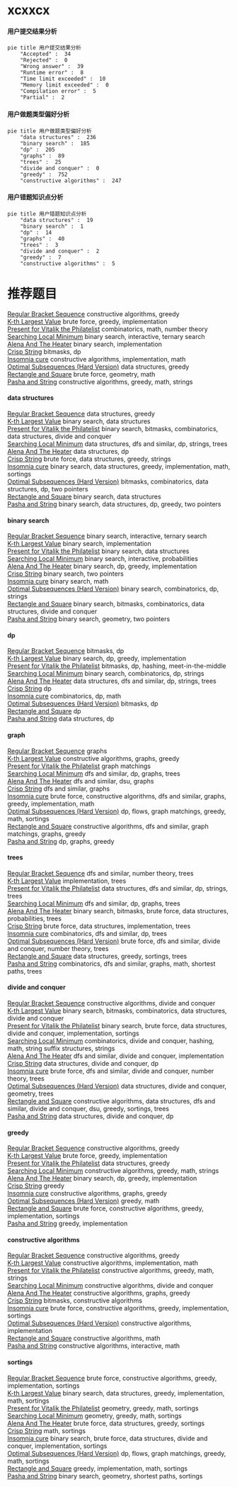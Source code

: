 # xcxxcx
<!-- tabs:start -->
#### **用户提交结果分析**

```mermaid
pie title 用户提交结果分析
    "Accepted" :  34
    "Rejected" :  0
    "Wrong answer" :  39
    "Runtime error" :  8
    "Time limit exceeded" :  10
    "Memory limit exceeded" :  0
    "Compilation error" :  5
    "Partial" :  2
```
#### **用户做题类型偏好分析**

```mermaid
pie title 用户做题类型偏好分析
    "data structures" :  236
    "binary search" :  185
    "dp" :  205
    "graphs" :  89
    "trees" :  25
    "divide and conquer" :  0
    "greedy" :  752
    "constructive algorithms" :  247
```
#### **用户错题知识点分析**

```mermaid
pie title 用户错题知识点分析
    "data structures" :  19
    "binary search" :  1
    "dp" :  14
    "graphs" :  40
    "trees" :  3
    "divide and conquer" :  2
    "greedy" :  7
    "constructive algorithms" :  5
```
<!-- tabs:end -->
# 推荐题目
[Regular Bracket Sequence](http://codeforces.com/problemset/problem/1469/A)		constructive algorithms,
                        greedy		  
[K-th Largest Value](http://codeforces.com/problemset/problem/1491/A)		brute force,
                        greedy,
                        implementation		  
[Present for Vitalik the Philatelist](http://codeforces.com/problemset/problem/585/E)		combinatorics,
                        math,
                        number theory		  
[Searching Local Minimum](http://codeforces.com/problemset/problem/1479/A)		binary search,
                        interactive,
                        ternary search		  
[Alena And The Heater](http://codeforces.com/problemset/problem/940/D)		binary search,
                        implementation		  
[Crisp String](http://codeforces.com/problemset/problem/1117/F)		bitmasks,
                        dp		  
[Insomnia cure](http://codeforces.com/problemset/problem/148/A)		constructive algorithms,
                        implementation,
                        math		  
[Optimal Subsequences (Hard Version)](http://codeforces.com/problemset/problem/1227/D2)		data structures,
                        greedy		  
[Rectangle and Square](http://codeforces.com/problemset/problem/135/B)		brute force,
                        geometry,
                        math		  
[Pasha and String](http://codeforces.com/problemset/problem/525/B)		constructive algorithms,
                        greedy,
                        math,
                        strings		  
<!-- tabs:start -->
#### **data structures**
[Regular Bracket Sequence](http://codeforces.com/problemset/problem/1227/D2)		data structures,
                        greedy		  
[K-th Largest Value](http://codeforces.com/problemset/problem/923/B)		binary search,
                        data structures		  
[Present for Vitalik the Philatelist](http://codeforces.com/problemset/problem/875/D)		binary search,
                        bitmasks,
                        combinatorics,
                        data structures,
                        divide and conquer		  
[Searching Local Minimum](http://codeforces.com/problemset/problem/163/E)		data structures,
                        dfs and similar,
                        dp,
                        strings,
                        trees		  
[Alena And The Heater](http://codeforces.com/problemset/problem/1296/E2)		data structures,
                        dp		  
[Crisp String](http://codeforces.com/problemset/problem/1428/C)		brute force,
                        data structures,
                        greedy,
                        strings		  
[Insomnia cure](http://codeforces.com/problemset/problem/1398/E)		binary search,
                        data structures,
                        greedy,
                        implementation,
                        math,
                        sortings		  
[Optimal Subsequences (Hard Version)](http://codeforces.com/problemset/problem/1327/F)		bitmasks,
                        combinatorics,
                        data structures,
                        dp,
                        two pointers		  
[Rectangle and Square](http://codeforces.com/problemset/problem/1500/E)		binary search,
                        data structures		  
[Pasha and String](http://codeforces.com/problemset/problem/1492/C)		binary search,
                        data structures,
                        dp,
                        greedy,
                        two pointers		  
#### **binary search**
[Regular Bracket Sequence](http://codeforces.com/problemset/problem/1479/A)		binary search,
                        interactive,
                        ternary search		  
[K-th Largest Value](http://codeforces.com/problemset/problem/940/D)		binary search,
                        implementation		  
[Present for Vitalik the Philatelist](http://codeforces.com/problemset/problem/923/B)		binary search,
                        data structures		  
[Searching Local Minimum](http://codeforces.com/problemset/problem/1039/B)		binary search,
                        interactive,
                        probabilities		  
[Alena And The Heater](http://codeforces.com/problemset/problem/416/C)		binary search,
                        dp,
                        greedy,
                        implementation		  
[Crisp String](http://codeforces.com/problemset/problem/939/C)		binary search,
                        two pointers		  
[Insomnia cure](http://codeforces.com/problemset/problem/325/B)		binary search,
                        math		  
[Optimal Subsequences (Hard Version)](http://codeforces.com/problemset/problem/1238/D)		binary search,
                        combinatorics,
                        dp,
                        strings		  
[Rectangle and Square](http://codeforces.com/problemset/problem/875/D)		binary search,
                        bitmasks,
                        combinatorics,
                        data structures,
                        divide and conquer		  
[Pasha and String](http://codeforces.com/problemset/problem/696/F)		binary search,
                        geometry,
                        two pointers		  
#### **dp**
[Regular Bracket Sequence](http://codeforces.com/problemset/problem/1117/F)		bitmasks,
                        dp		  
[K-th Largest Value](http://codeforces.com/problemset/problem/416/C)		binary search,
                        dp,
                        greedy,
                        implementation		  
[Present for Vitalik the Philatelist](http://codeforces.com/problemset/problem/534/F)		bitmasks,
                        dp,
                        hashing,
                        meet-in-the-middle		  
[Searching Local Minimum](http://codeforces.com/problemset/problem/1238/D)		binary search,
                        combinatorics,
                        dp,
                        strings		  
[Alena And The Heater](http://codeforces.com/problemset/problem/163/E)		data structures,
                        dfs and similar,
                        dp,
                        strings,
                        trees		  
[Crisp String](http://codeforces.com/problemset/problem/711/C)		dp		  
[Insomnia cure](http://codeforces.com/problemset/problem/886/E)		combinatorics,
                        dp,
                        math		  
[Optimal Subsequences (Hard Version)](http://codeforces.com/problemset/problem/845/F)		bitmasks,
                        dp		  
[Rectangle and Square](http://codeforces.com/problemset/problem/1188/D)		dp		  
[Pasha and String](http://codeforces.com/problemset/problem/1296/E2)		data structures,
                        dp		  
#### **graph**
[Regular Bracket Sequence](https://codeforces.com/contest/1161/problem/A)		graphs		  
[K-th Largest Value](http://codeforces.com/problemset/problem/883/B)		constructive algorithms,
                        graphs,
                        greedy		  
[Present for Vitalik the Philatelist](http://codeforces.com/problemset/problem/120/H)		graph matchings		  
[Searching Local Minimum](http://codeforces.com/problemset/problem/855/G)		dfs and similar,
                        dp,
                        graphs,
                        trees		  
[Alena And The Heater](https://codeforces.com/contest/1465/problem/C)		dfs and similar,
                        dsu,
                        graphs		  
[Crisp String](http://codeforces.com/problemset/problem/117/C)		dfs and similar,
                        graphs		  
[Insomnia cure](http://codeforces.com/problemset/problem/1487/C)		brute force,
                        constructive algorithms,
                        dfs and similar,
                        graphs,
                        greedy,
                        implementation,
                        math		  
[Optimal Subsequences (Hard Version)](http://codeforces.com/problemset/problem/1437/C)		dp,
                        flows,
                        graph matchings,
                        greedy,
                        math,
                        sortings		  
[Rectangle and Square](http://codeforces.com/problemset/problem/1470/D)		constructive algorithms,
                        dfs and similar,
                        graph matchings,
                        graphs,
                        greedy		  
[Pasha and String](http://codeforces.com/problemset/problem/1476/C)		dp,
                        graphs,
                        greedy		  
#### **trees**
[Regular Bracket Sequence](http://codeforces.com/problemset/problem/348/B)		dfs and similar,
                        number theory,
                        trees		  
[K-th Largest Value](http://codeforces.com/problemset/problem/981/C)		implementation,
                        trees		  
[Present for Vitalik the Philatelist](http://codeforces.com/problemset/problem/163/E)		data structures,
                        dfs and similar,
                        dp,
                        strings,
                        trees		  
[Searching Local Minimum](http://codeforces.com/problemset/problem/855/G)		dfs and similar,
                        dp,
                        graphs,
                        trees		  
[Alena And The Heater](http://codeforces.com/problemset/problem/1479/D)		binary search,
                        bitmasks,
                        brute force,
                        data structures,
                        probabilities,
                        trees		  
[Crisp String](http://codeforces.com/problemset/problem/1511/C)		brute force,
                        data structures,
                        implementation,
                        trees		  
[Insomnia cure](http://codeforces.com/problemset/problem/1499/F)		combinatorics,
                        dfs and similar,
                        dp,
                        trees		  
[Optimal Subsequences (Hard Version)](http://codeforces.com/problemset/problem/1491/E)		brute force,
                        dfs and similar,
                        divide and conquer,
                        number theory,
                        trees		  
[Rectangle and Square](http://codeforces.com/problemset/problem/1466/D)		data structures,
                        greedy,
                        sortings,
                        trees		  
[Pasha and String](http://codeforces.com/problemset/problem/1495/D)		combinatorics,
                        dfs and similar,
                        graphs,
                        math,
                        shortest paths,
                        trees		  
#### **divide and conquer**
[Regular Bracket Sequence](http://codeforces.com/problemset/problem/1250/M)		constructive algorithms,
                        divide and conquer		  
[K-th Largest Value](http://codeforces.com/problemset/problem/875/D)		binary search,
                        bitmasks,
                        combinatorics,
                        data structures,
                        divide and conquer		  
[Present for Vitalik the Philatelist](http://codeforces.com/problemset/problem/1461/D)		binary search,
                        brute force,
                        data structures,
                        divide and conquer,
                        implementation,
                        sortings		  
[Searching Local Minimum](http://codeforces.com/problemset/problem/1466/G)		combinatorics,
                        divide and conquer,
                        hashing,
                        math,
                        string suffix structures,
                        strings		  
[Alena And The Heater](http://codeforces.com/problemset/problem/1490/D)		dfs and similar,
                        divide and conquer,
                        implementation		  
[Crisp String](https://codeforces.com/contest/1483/problem/C)		data structures,
                        divide and conquer,
                        dp		  
[Insomnia cure](http://codeforces.com/problemset/problem/1491/E)		brute force,
                        dfs and similar,
                        divide and conquer,
                        number theory,
                        trees		  
[Optimal Subsequences (Hard Version)](http://codeforces.com/problemset/problem/1303/G)		data structures,
                        divide and conquer,
                        geometry,
                        trees		  
[Rectangle and Square](http://codeforces.com/problemset/problem/1494/D)		constructive algorithms,
                        data structures,
                        dfs and similar,
                        divide and conquer,
                        dsu,
                        greedy,
                        sortings,
                        trees		  
[Pasha and String](http://codeforces.com/problemset/problem/1482/E)		data structures,
                        divide and conquer,
                        dp		  
#### **greedy**
[Regular Bracket Sequence](http://codeforces.com/problemset/problem/1469/A)		constructive algorithms,
                        greedy		  
[K-th Largest Value](http://codeforces.com/problemset/problem/1491/A)		brute force,
                        greedy,
                        implementation		  
[Present for Vitalik the Philatelist](http://codeforces.com/problemset/problem/1227/D2)		data structures,
                        greedy		  
[Searching Local Minimum](http://codeforces.com/problemset/problem/525/B)		constructive algorithms,
                        greedy,
                        math,
                        strings		  
[Alena And The Heater](http://codeforces.com/problemset/problem/416/C)		binary search,
                        dp,
                        greedy,
                        implementation		  
[Crisp String](https://codeforces.com/contest/1072/problem/D)		greedy		  
[Insomnia cure](http://codeforces.com/problemset/problem/883/B)		constructive algorithms,
                        graphs,
                        greedy		  
[Optimal Subsequences (Hard Version)](http://codeforces.com/problemset/problem/883/M)		greedy,
                        math		  
[Rectangle and Square](http://codeforces.com/problemset/problem/479/B)		brute force,
                        constructive algorithms,
                        greedy,
                        implementation,
                        sortings		  
[Pasha and String](http://codeforces.com/problemset/problem/950/B)		greedy,
                        implementation		  
#### **constructive algorithms**
[Regular Bracket Sequence](http://codeforces.com/problemset/problem/1469/A)		constructive algorithms,
                        greedy		  
[K-th Largest Value](http://codeforces.com/problemset/problem/148/A)		constructive algorithms,
                        implementation,
                        math		  
[Present for Vitalik the Philatelist](http://codeforces.com/problemset/problem/525/B)		constructive algorithms,
                        greedy,
                        math,
                        strings		  
[Searching Local Minimum](http://codeforces.com/problemset/problem/1250/M)		constructive algorithms,
                        divide and conquer		  
[Alena And The Heater](http://codeforces.com/problemset/problem/883/B)		constructive algorithms,
                        graphs,
                        greedy		  
[Crisp String](http://codeforces.com/problemset/problem/878/A)		bitmasks,
                        constructive algorithms		  
[Insomnia cure](http://codeforces.com/problemset/problem/479/B)		brute force,
                        constructive algorithms,
                        greedy,
                        implementation,
                        sortings		  
[Optimal Subsequences (Hard Version)](http://codeforces.com/problemset/problem/680/A)		constructive algorithms,
                        implementation		  
[Rectangle and Square](http://codeforces.com/problemset/problem/1343/B)		constructive algorithms,
                        math		  
[Pasha and String](http://codeforces.com/problemset/problem/679/A)		constructive algorithms,
                        interactive,
                        math		  
#### **sortings**
[Regular Bracket Sequence](http://codeforces.com/problemset/problem/479/B)		brute force,
                        constructive algorithms,
                        greedy,
                        implementation,
                        sortings		  
[K-th Largest Value](http://codeforces.com/problemset/problem/1398/E)		binary search,
                        data structures,
                        greedy,
                        implementation,
                        math,
                        sortings		  
[Present for Vitalik the Philatelist](https://codeforces.com/contest/1496/problem/C)		geometry,
                        greedy,
                        math,
                        sortings		  
[Searching Local Minimum](http://codeforces.com/problemset/problem/1495/A)		geometry,
                        greedy,
                        math,
                        sortings		  
[Alena And The Heater](http://codeforces.com/problemset/problem/1497/A)		brute force,
                        data structures,
                        greedy,
                        sortings		  
[Crisp String](http://codeforces.com/problemset/problem/1427/A)		math,
                        sortings		  
[Insomnia cure](http://codeforces.com/problemset/problem/1461/D)		binary search,
                        brute force,
                        data structures,
                        divide and conquer,
                        implementation,
                        sortings		  
[Optimal Subsequences (Hard Version)](http://codeforces.com/problemset/problem/1437/C)		dp,
                        flows,
                        graph matchings,
                        greedy,
                        math,
                        sortings		  
[Rectangle and Square](http://codeforces.com/problemset/problem/1473/A)		greedy,
                        implementation,
                        math,
                        sortings		  
[Pasha and String](http://codeforces.com/problemset/problem/1486/B)		binary search,
                        geometry,
                        shortest paths,
                        sortings		  
<!-- tabs:end -->

